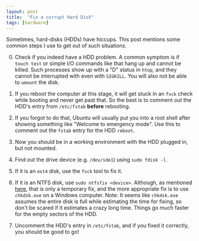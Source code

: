 ```yaml
---
layout: post
title:  "Fix a corrupt Hard Disk"
tags: [hardware]
---
```

Sometimes, hard-disks (HDDs) have hiccups. This post mentions some common steps I use to get out of such situations.

0. Check if you indeed have a HDD problem. A common symptom is if `touch test` or simple I/O commands like that hang up and cannot be killed.
Such processes show up with a "D" status in `htop`, and they cannot be interrupted with even with `SIGKILL`.
You will also not be able to `umount` the disk.

1. If you reboot the computer at this stage, it will get stuck in an `fsck` check while booting and never get past that.
So the best is to comment out the HDD's entry from `/etc/fstab` **before** rebooting.

2. If you forgot to do that, Ubuntu will usually put you into a root shell after showing something like
"Welcome to emergency mode". Use this to comment out the `fstab` entry for the HDD `reboot`.

3. Now you should be in a working environment with the HDD plugged in, but not mounted.

4. Find out the drive device (e.g. `/dev/sde1`) using `sudo fdisk -l`.

5. If it is an `ext4` disk, use the `fsck` tool to fix it.

6. If it is an NTFS disk, use `sudo ntfsfix <device>`. Although, as mentioned [here](https://askubuntu.com/a/901307), that is only a temporary fix, and the more appropriate fix is to use `chkdsk.exe` on a Windows computer. Note: It seems like `chkdsk.exe` assumes the entire disk is full while estimating the time for fixing, so don't be scared if it estimates a crazy long time. Things go much faster for the empty sectors of the HDD.

7. Uncomment the HDD's entry in `/etc/fstab`, and if you fixed it correctly, you should be good to go!
